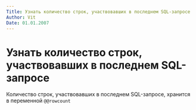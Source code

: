 ```yaml
---
Title: Узнать количество строк, участвовавших в последнем SQL-запросе
Author: Vit
Date: 01.01.2007
---
```



Узнать количество строк, участвовавших в последнем SQL-запросе
==============================================================

Количество строк, участвовавших в последнем SQL-запросе,
хранится в переменной `@@rowcount`
